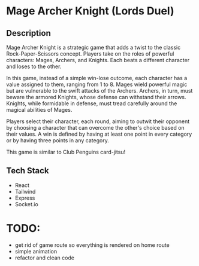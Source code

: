 # Mage Archer Knight (Lords Duel)

## Description
Mage Archer Knight is a strategic game that adds a twist to the classic Rock-Paper-Scissors concept. Players take on the roles of powerful characters: Mages, Archers, and Knights. Each beats a different character and loses to the other.

In this game, instead of a simple win-lose outcome, each character has a value assigned to them, ranging from 1 to 8. Mages wield powerful magic but are vulnerable to the swift attacks of the Archers. Archers, in turn, must beware the armored Knights, whose defense can withstand their arrows. Knights, while formidable in defense, must tread carefully around the magical abilities of Mages.

Players select their character, each round, aiming to outwit their opponent by choosing a character that can overcome the other's choice based on their values. A win is defined by having at least one point in every category or by having three points in any category.

This game is similar to Club Penguins card-jitsu!

## Tech Stack
- React
- Tailwind
- Express
- Socket.io

# TODO:
- get rid of game route so everything is rendered on home route
- simple animation
- refactor and clean code